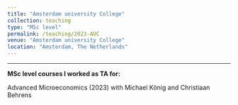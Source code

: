 ```yaml
---
title: "Amsterdam university College"
collection: teaching
type: "MSc level"
permalink: /teaching/2023-AUC
venue: "Amsterdam university College"
location: "Amsterdam, The Netherlands"
---
```


---

**MSc level courses I worked as TA for:**

Advanced Microeconomics (2023) with Michael König and Christiaan Behrens
